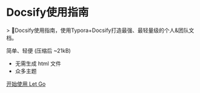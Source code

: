 <!-- _coverpage.md --> 



# Docsify使用指南 



\> 💪Docsify使用指南，使用Typora+Docsify打造最强、最轻量级的个人&团队文档。

 简单、轻便 (压缩后 ~21kB) 

- 无需生成 html 文件 
- 众多主题

[开始使用 Let Go](/README.md)
